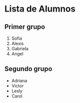 # Lista de Alumnos

## Primer grupo
1. Sofia
2. Alexis
3. Gabriela
4. Angel

## Segundo grupo
- Adriana
- Victor
- Lesly
- Carol
